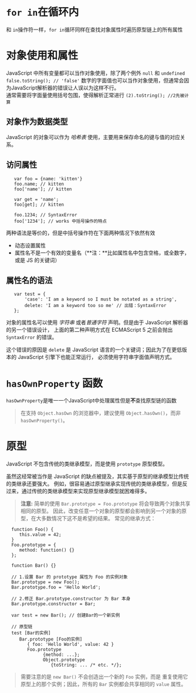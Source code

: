 # `for in`在循环内
 和 `in`操作符一样，`for in`循环同样在查找对象属性时遍历原型链上的所有属性

# 对象使用和属性
 JavaScript 中所有变量都可以当作对象使用，除了两个例外 `null` 和 `undefined`
 `false.toString(); // 'false'`
 数字的字面值也可以当作对象使用，但通常会因为JavaScript解析器的错误让人误以为这样不行。  
 通常需要将字面量使用括号包围，使得解析正常进行
 `(2).toString(); //2先被计算`

 ## 对象作为数据类型
 JavaScript 的对象可以作为 *哈希表* 使用，主要用来保存命名的键与值的对应关系。
 ## 访问属性
 ```
    var foo = {name: 'kitten'}
    foo.name; // kitten
    foo['name']; // kitten

    var get = 'name';
    foo[get]; // kitten

    foo.1234; // SyntaxError
    foo['1234']; // works 中括号操作的特点
 ```
 两种语法是等价的，但是中括号操作符在下面两种情况下依然有效
 * 动态设置属性
 * 属性名不是一个有效的变量名（**注：**比如属性名中包含空格，或全数字，或是 JS 的关键词）
 ## 属性名的语法
 ```
    var test = {
        'case': 'I am a keyword so I must be notated as a string',
        delete: 'I am a keyword too so me' // 出错：SyntaxError
    };
 ```
 对象的属性名可以使用 *字符串* 或者*普通字符* 声明。但是由于 JavaScript 解析器的另一个错误设计， 上面的第二种声明方式在 ECMAScript 5 之前会抛出 `SyntaxError` 的错误。  

 这个错误的原因是 `delete` 是 JavaScript 语言的一个关键词；因此为了在更低版本的 JavaScript 引擎下也能正常运行， 必须使用字符串字面值声明方式。

 # `hasOwnProperty` 函数
 `hasOwnProperty`是唯一一个JavaScript中处理属性但是**不**查找原型链的函数
 >  在支持 `Object.hasOwn` 的浏览器中，建议使用 `Object.hasOwn()`，而非 `hasOwnProperty()`。

 # 原型
 JavaScript 不包含传统的类继承模型，而是使用 `prototype` 原型模型。

 虽然这经常被当作是 JavaScript 的缺点被提及，其实基于原型的继承模型比传统的类继承还要强大。 例如，很容易通过原型继承实现传统的类继承模型，但是反过来，通过传统的类继承模型来实现原型继承模型就困难得多。

 > **注意:** 简单的使用 `Bar.prototype = Foo.prototype` 将会导致两个对象共享相同的原型。 因此，改变任意一个对象的原型都会影响到另一个对象的原型，在大多数情况下这不是希望的结果。
 常见的继承方式：
 ```
   function Foo() {
      this.value = 42;
   }
   Foo.prototype = {
      method: function() {}
   };

   function Bar() {}

   // 1.设置 Bar 的 prototype 属性为 Foo 的实例对象
   Bar.prototype = new Foo();
   Bar.prototype.foo = 'Hello World';

   // 2.修正 Bar.prototype.constructor 为 Bar 本身
   Bar.prototype.constructor = Bar;

   var test = new Bar(); // 创建Bar的一个新实例

   // 原型链
   test [Bar的实例]
      Bar.prototype [Foo的实例] 
         { foo: 'Hello World', value: 42 }
         Foo.prototype
               {method: ...};
               Object.prototype
                  {toString: ... /* etc. */};
 ```
 > 需要注意的是 `new Bar()` 不会创造出一个新的 `Foo` 实例，而是 重复使用它原型上的那个实例；因此，所有的 `Bar` 实例都会共享相同的 `value` 属性。